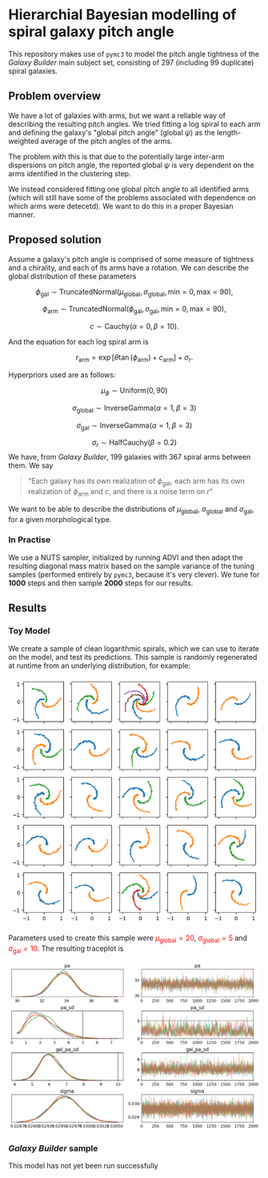 # Hierarchial Bayesian modelling of spiral galaxy pitch angle

This repository makes use of `pymc3` to model the pitch angle tightness of the *Galaxy Builder* main subject set, consisting of 297 (including 99 duplicate) spiral galaxies.

## Problem overview

We have a lot of galaxies with arms, but we want a reliable way of describing the resulting pitch angles. We tried fitting a log spiral to each arm and defining the galaxy's "global pitch angle" (global $\psi$) as the length-weighted average of the pitch angles of the arms.

The problem with this is that due to the potentially large inter-arm dispersions on pitch angle, the reported global $\psi$ is very dependent on the arms identified in the clustering step.

We instead considered fitting one global pitch angle to all identified arms (which will still have some of the problems associated with dependence on which arms were detecetd). We want to do this in a proper Bayesian manner.


## Proposed solution

Assume a galaxy's pitch angle is comprised of some measure of tightness and a chirality, and each of its arms have a rotation. We can describe the global distribution of these parameters

$$\phi_\mathrm{gal} \sim \mathrm{TruncatedNormal}(\mu_\mathrm{global}, \sigma_\mathrm{global}, \mathrm{min}=0, \mathrm{max}=90),$$

$$\phi_\mathrm{arm} \sim \mathrm{TruncatedNormal}(\phi_\mathrm{gal}, \sigma_\mathrm{gal}, \mathrm{min}=0, \mathrm{max}=90),$$

$$c \sim \mathrm{Cauchy}(\alpha=0,\,\beta=10).$$

And the equation for each log spiral arm is

$$ r_\mathrm{arm} = \exp\left[\theta\tan(\phi_\mathrm{arm}) + c_\mathrm{arm}\right] + \sigma_r.$$

Hyperpriors used are as follows:

$$\mu_\phi \sim \mathrm{Uniform}(0, 90)$$

$$\sigma_\mathrm{global} \sim \mathrm{InverseGamma}(\alpha=1,\,\beta=3)$$

$$\sigma_\mathrm{gal} \sim \mathrm{InverseGamma}(\alpha=1,\,\beta=3)$$

$$\sigma_r \sim \mathrm{HalfCauchy}(\beta=0.2)$$
We have, from *Galaxy Builder*, 199 galaxies with 367 spiral arms between them. We say

> "Each galaxy has its own realization of $\phi_\mathrm{gal}$, each arm has its own realization of $\phi_\mathrm{arm}$ and $c$, and there is a noise term on $r$"

We want to be able to describe the distributions of $\mu_\mathrm{global}$, $\sigma_\mathrm{global}$ and $\sigma_\mathrm{gal}$, for a given morphological type.


### In Practise

We use a NUTS sampler, initialized by running ADVI and then adapt the resulting diagonal mass matrix based on the sample variance of the tuning samples (performed entirely by `pymc3`, because it's very clever). We tune for **1000** steps and then sample **2000** steps for our results.

## Results
### Toy Model
We create a sample of clean logarithmic spirals, which we can use to iterate on the model, and test its predictions. This sample is randomly regenerated at runtime from an underlying distribution, for example:

![](./super_simple/plots/many_galaxies.png)

Parameters used to create this sample were <span style="color:red">$\mu_\mathrm{global}=20$</span>, <span style="color:red">$\sigma_\mathrm{global}=5$</span> and <span style="color:red">$\sigma_\mathrm{gal}=10$</span>. The resulting traceplot is

![](./super_simple/plots/many_galaxies_trace.png)


### *Galaxy Builder* sample

This model has not yet been run successfully
